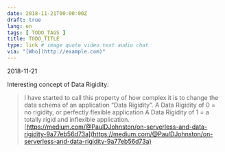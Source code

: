 ```yaml
---
date: 2018-11-21T00:00:00Z
draft: true
lang: en
tags: [ TODO_TAGS ]
title: TODO_TITLE
type: link # image quote video text audio chat
via: "[Who](http://example.com)"
---
```



2018-11-21

Interesting concept of Data Rigidity:

> I have started to call this property of how complex it is to change the data schema of an application “Data Rigidity”.
> A Data Rigidity of 0 = no rigidity, or perfectly flexible application
> A Data Rigidity of 1 = a totally rigid and inflexible application.
[https://medium.com/@PaulDJohnston/on-serverless-and-data-rigidity-9a77eb56d73a](https://medium.com/@PaulDJohnston/on-serverless-and-data-rigidity-9a77eb56d73a)


